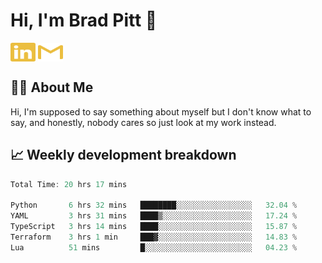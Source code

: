 # Hi, I'm Brad Pitt 👋


<a href="https://www.linkedin.com/in/mathias-mauraisin/" target="blank"><img align="center" src="./icons/linkedin.svg" alt="https://www.linkedin.com/in/mathias-mauraisin/" height="30" width="40" /></a>
<a href="mailto:mathias.mauraisin.pro@gmail.com" target="blank"><img align="center" src="./icons/gmail.svg" alt="redrew" height="30" width="40" /></a>




<!-- ![snap](images/Snap_dark.png?raw=true) -->
<!-- ![snap](images/Snap_dark_bg.png?raw=true) -->


<!-- [![My Skills](https://skillicons.dev/icons?i=c,cpp,html,css,js,ts,)](https://skillicons.dev) -->

## 🙋‍♂️&nbsp;About Me

Hi, I'm supposed to say something about myself but I don't know what to say, and honestly, nobody cares so just look at my work instead.

## 📈&nbsp;Weekly development breakdown

<!-- [![mamaurai's 42 stats](https://badge42.vercel.app/api/v2/cl1l4qz93000609l4yixitcl4/stats?cursusId=21&coalitionId=45)](https://github.com/JaeSeoKim/badge42) -->





<!--START_SECTION:waka-->

```rust
Total Time: 20 hrs 17 mins

Python       6 hrs 32 mins   ████████░░░░░░░░░░░░░░░░░   32.04 %
YAML         3 hrs 31 mins   ████▒░░░░░░░░░░░░░░░░░░░░   17.24 %
TypeScript   3 hrs 14 mins   ████░░░░░░░░░░░░░░░░░░░░░   15.87 %
Terraform    3 hrs 1 min     ███▓░░░░░░░░░░░░░░░░░░░░░   14.83 %
Lua          51 mins         █░░░░░░░░░░░░░░░░░░░░░░░░   04.23 %
```

<!--END_SECTION:waka-->


